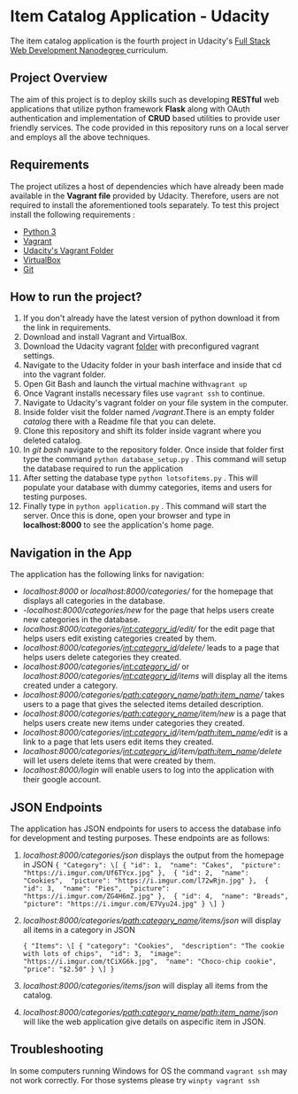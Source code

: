 # Item Catalog Application - Udacity

The item catalog application is the fourth project in Udacity's  [Full Stack Web Development Nanodegree ](https://in.udacity.com/course/full-stack-web-developer-nanodegree--nd004) curriculum. 


## Project Overview

The aim of this project is to deploy skills such as developing **RESTful**  web applications that utilize python framework **Flask** along with OAuth authentication and implementation of **CRUD** based utilities to provide user friendly services.  The code provided in this repository runs on a local server and employs all the above techniques.

## Requirements

The project utilizes a host of dependencies which have already been made available in the **Vagrant file** provided by Udacity. Therefore, users are not required to install the aforementioned tools separately. To test this project install the following requirements :

 - [Python 3](https://www.python.org/download/releases/3.0/)
 - [Vagrant](https://www.vagrantup.com/)
 - [Udacity's Vagrant Folder](https://github.com/udacity/fullstack-nanodegree-vm)
 - [VirtualBox](https://www.virtualbox.org/)
 - [Git](https://git-scm.com/)

## How to run the project?

 1. If you don't already have the latest version of python download it from the link in requirements.
 2. Download and install Vagrant and VirtualBox.
 3. Download the Udacity vagrant [folder](https://d17h27t6h515a5.cloudfront.net/topher/2017/August/59822701_fsnd-virtual-machine/fsnd-virtual-machine.zip)  with preconfigured vagrant settings.
 4. Navigate to the Udacity folder in your bash interface and inside that cd into the vagrant folder.
 5. Open Git Bash and launch the virtual machine with`vagrant up`
 6. Once Vagrant installs necessary files use  `vagrant ssh`  to continue.
 7. Navigate to Udacity's vagrant folder on your file system in the computer.
 8. Inside folder visit the folder named */vagrant*.There is an empty folder *catalog* there with a Readme file that you can delete.
 9. Clone this repository and shift its folder inside vagrant where you deleted catalog.
 10. In *git bash* navigate to the repository folder. Once inside that folder first type the command `python database_setup.py` . This command will setup the database required to run the application
 11. After setting the database type `python lotsofitems.py` . This will populate your database with dummy categories, items and users for testing purposes.
 12. Finally type in `python application.py` . This command will start the server. Once this is done, open your browser and type in **localhost:8000**
 to see the application's home page.


## Navigation in the App

The application has the following links for navigation:

 - *localhost:8000* or *localhost:8000/categories/* for the homepage that displays all categories in the database.
 - -*localhost:8000/categories/new* for the page that helps users create new categories in the database.
 - *localhost:8000/categories/<int:category_id>/edit/* for the edit page that helps users edit existing categories created by them.
 - *localhost:8000/categories/<int:category_id>/delete/* leads to a page that helps users delete categories they created.
 - *localhost:8000/categories/<int:category_id>/* or *localhost:8000/categories/<int:category_id>/items* will display all the items created under a category.
 - *localhost:8000/categories/<path:category_name>/<path:item_name>/* takes users to a page that gives the selected items detailed description.
 - *localhost:8000/categories/<path:category_name>/item/new* is a page that helps users create new items under categories they created.
 - *localhost:8000/categories/<int:category_id>/item/<path:item_name>/edit* is a link to a page that lets users edit items they created.
 - *localhost:8000/categories/<int:category_id>/item/<path:item_name>/delete* will let users delete items that were created by them.
 - *localhost:8000/login* will enable users to log into the application with their google account.
## JSON Endpoints

The application has JSON endpoints for users to access the database info for development and testing purposes. These endpoints are as follows:

 1. *localhost:8000/categories/json* displays the output from the homepage in JSON
 `{
	  "Category": \[
	    {
	      "id": 1, 
	      "name": "Cakes", 
	      "picture": "https://i.imgur.com/Uf6TYcx.jpg"
	    }, 
	    {
	      "id": 2, 
	      "name": "Cookies", 
	      "picture": "https://i.imgur.com/l72wRjn.jpg"
	    }, 
	    {
	      "id": 3, 
	      "name": "Pies", 
	      "picture": "https://i.imgur.com/ZG4H6mZ.jpg"
	    }, 
	    {
	      "id": 4, 
	      "name": "Breads", 
	      "picture": "https://i.imgur.com/E7Vyu24.jpg"
	    }
	  \]
}`
2. *localhost:8000/categories/<path:category_name>/items/json* will display all items in a category in JSON

   `{
  "Items": \[
    {
      "category": "Cookies", 
      "description": "The cookie with lots of chips", 
      "id": 3, 
      "image": "https://i.imgur.com/tCiXG6k.jpg", 
      "name": "Choco-chip cookie", 
      "price": "$2.50"
    }
  \]
}`
3. *localhost:8000/categories/items/json* will display all items from the catalog.
4. *localhost:8000/categories/<path:category_name>/<path:item_name>/json* will like the web application give details on aspecific item in JSON.

## Troubleshooting
In some computers running Windows for OS the command `vagrant ssh` may not work correctly. For those systems please try `winpty vagrant ssh`
